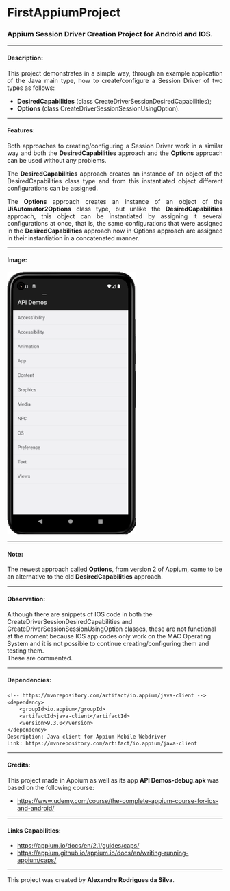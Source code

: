 # FirstAppiumProject
### Appium Session Driver Creation Project for Android and IOS.

<hr>

#### Description: 
<p style="text-align: justify;">This project demonstrates in a simple way, through an example application of the Java main type, how to create/configure a Session Driver of two types as follows:</p>

- **DesiredCapabilities** (class CreateDriverSessionDesiredCapabilities);
- **Options** (class CreateDriverSessionSessionUsingOption).

<hr>

#### Features:
<p style="text-align: justify;">Both approaches to creating/configuring a Session Driver work in a similar way and both the <b>DesiredCapabilities</b> approach and the <b>Options</b> approach can be used without any problems.</p>
<p style="text-align: justify;">The <b>DesiredCapabilities</b> approach creates an instance of an object of the DesiredCapabilities class type and from this instantiated object different configurations can be assigned.</p>
<p style="text-align: justify;">The <b>Options</b> approach creates an instance of an object of the <b>UiAutomator2Options</b> class type, but unlike the <b>DesiredCapabilities</b> approach, this object can be instantiated by assigning it 
several configurations at once, that is, the same configurations that were assigned in the <b>DesiredCapabilities</b> approach now in Options approach are assigned in their instantiation in a concatenated manner.</p>

<hr>

#### Image:
![img.png](img.png)

<hr>

#### Note:
The newest approach called **Options**, from version 2 of Appium, came to be an alternative to the old **DesiredCapabilities** approach.

<hr>

#### Observation:
Although there are snippets of IOS code in both the CreateDriverSessionDesiredCapabilities and CreateDriverSessionSessionUsingOption classes, these are not functional at the moment because IOS app codes only 
work on the MAC Operating System and it is not possible to continue creating/configuring them and testing them.<br>
These are commented.

<hr>

#### Dependencies:
    <!-- https://mvnrepository.com/artifact/io.appium/java-client -->
    <dependency>
        <groupId>io.appium</groupId>
        <artifactId>java-client</artifactId>
        <version>9.3.0</version>
    </dependency>
    Description: Java client for Appium Mobile Webdriver
    Link: https://mvnrepository.com/artifact/io.appium/java-client

<hr>

#### Credits:
This project made in Appium as well as its app **API Demos-debug.apk** was based on the following course:
- https://www.udemy.com/course/the-complete-appium-course-for-ios-and-android/

<hr>

#### Links Capabilities:
- https://appium.io/docs/en/2.1/guides/caps/ <br>
- https://appium.github.io/appium.io/docs/en/writing-running-appium/caps/

<hr>

This project was created by **Alexandre Rodrigues da Silva**.